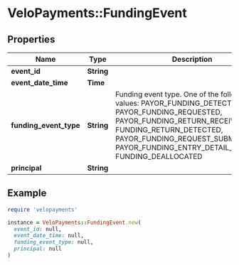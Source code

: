 # VeloPayments::FundingEvent

## Properties

| Name | Type | Description | Notes |
| ---- | ---- | ----------- | ----- |
| **event_id** | **String** |  | [optional] |
| **event_date_time** | **Time** |  | [optional] |
| **funding_event_type** | **String** | Funding event type. One of the following values: PAYOR_FUNDING_DETECTED, PAYOR_FUNDING_REQUESTED, PAYOR_FUNDING_RETURN_RECEIVED, FUNDING_RETURN_DETECTED, PAYOR_FUNDING_REQUEST_SUBMITTED, PAYOR_FUNDING_ENTRY_DETAIL_RECEIVED, FUNDING_DEALLOCATED | [optional] |
| **principal** | **String** |  | [optional] |

## Example

```ruby
require 'velopayments'

instance = VeloPayments::FundingEvent.new(
  event_id: null,
  event_date_time: null,
  funding_event_type: null,
  principal: null
)
```

